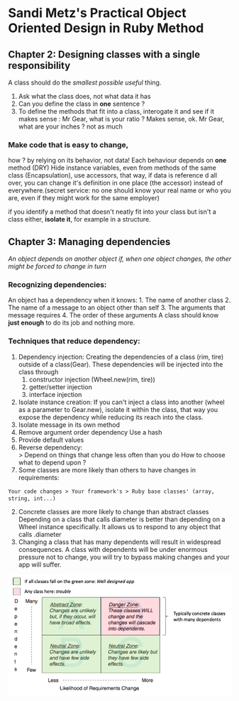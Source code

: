 # Sandi Metz's Practical Object Oriented Design in Ruby Method

## Chapter 2: Designing classes with a single responsibility
  A class should do the _smallest possible useful_ thing.
1. Ask what the class does, not what data it has
2. Can you define the class in **one** sentence ?
3. To define the methods that fit into a class, interogate it and see if it makes sense :
 Mr Gear, what is your ratio ? Makes sense, ok.
 Mr Gear, what are your inches ? not as much

### Make code that is easy to change,
 how ? by relying on its behavior, not data!
  Each behaviour depends on **one** method (DRY)
  Hide instance variables, even from methods of the same class (Encapsulation), use accessors, that way, if data is reference d all over, you can change it's definition in one place (the accessor) instead of everywhere.(secret service: no one should know your real name or who you are, even if they might work for the same employer)

  if you identify a method that doesn't neatly fit into your class but isn't a class either, **isolate it**, for example in a structure.

## Chapter 3: Managing dependencies

  _An object depends on another object if, when one object changes, the other might be forced to change in turn_

  ### Recognizing dependencies:
  An object has a dependency when it knows: 
    1. The name of another class
    2. The name of a message to an object other than self
    3. The arguments that message requires
    4. The order of these arguments
  A class should know **just enough** to do its job and nothing more.

  ### Techniques that reduce dependency:
  1. Dependency injection:
      Creating the dependencies of a class (rim, tire) outside of a class(Gear). These dependencies will be injected into the class through 
      1. constructor injection (Wheel.new(rim, tire))
      2. getter/setter injection
      3. interface injection
  2. Isolate instance creation:
      If you can't inject a class into another (wheel as a parameter to Gear.new), isolate it within the class, that way you expose the dependency while reducing its reach into the class.
  3. Isolate message in its own method
  4. Remove argument order dependency
    Use a hash
  5. Provide default values
  6. Reverse dependency:    
    > Depend on things that change less often than you do
  How to choose what to depend upon ?
  1. Some classes are more likely than others to have changes in requirements:

    Your code changes > Your framework's > Ruby base classes' (array, string, int...)
  2. Concrete classes are more likely to change than abstract classes
    Depending on a class that calls diameter is better than 
    depending on a Wheel instance specifically. It allows us to respond to any object that calls .diameter
  3. Changing a class that has many dependents will result in widespread consequences.
    A class with dependents will be under enormous pressure not to change, you will try to bypass making changes and your app will suffer.

  ![alt](./image.png)
